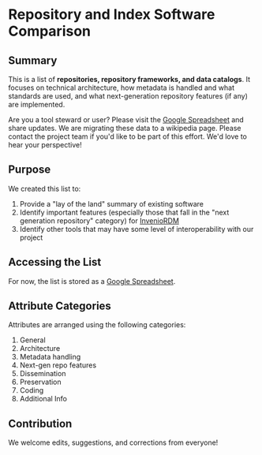 # Repository and Index Software Comparison

## Summary
This is a list of **repositories, repository frameworks, and data catalogs**. It focuses on technical architecture, how metadata is handled and what standards are used, and what next-generation repository features (if any) are implemented.

Are you a tool steward or user?  Please visit the [Google Spreadsheet](https://docs.google.com/spreadsheets/d/1SJ7EFyvqRd1fe6ZqqTG2EzvCVCvl-T8Woiv8FgHTawQ/edit?usp=sharing) and share updates.  We are migrating these data to a wikipedia page.  Please contact the project team if you'd like to be part of this effort.  We'd love to hear your perspective!

## Purpose
We created this list to:

1. Provide a "lay of the land" summary of existing software
2. Identify important features (especially those that fall in the "next generation repository" category) for [InvenioRDM](https://github.com/data2health/InvenioRDM)
3. Identify other tools that may have some level of interoperability with our project

## Accessing the List
For now, the list is stored as a [Google Spreadsheet](https://docs.google.com/spreadsheets/d/1SJ7EFyvqRd1fe6ZqqTG2EzvCVCvl-T8Woiv8FgHTawQ/edit?usp=sharing).

## Attribute Categories
Attributes are arranged using the following categories:

1. General
2. Architecture
3. Metadata handling
4. Next-gen repo features
5. Dissemination
6. Preservation
7. Coding
8. Additional Info

## Contribution
We welcome edits, suggestions, and corrections from everyone!
